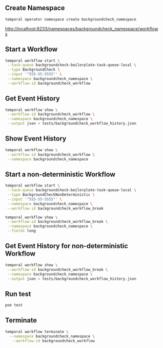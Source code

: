 ## Create Namespace

```bash
temporal operator namespace create backgroundcheck_namespace
```

<http://localhost:8233/namespaces/backgroundcheck_namespace/workflows>

## Start a Workflow

```bash
temporal workflow start \
 --task-queue backgroundcheck-boilerplate-task-queue-local \
 --type BackgroundCheck \
 --input '"555-55-5555"' \
 --namespace backgroundcheck_namespace \
 --workflow-id backgroundcheck_workflow
```

## Get Event History

```bash
temporal workflow show \
 --workflow-id backgroundcheck_workflow \
 --namespace backgroundcheck_namespace \
 --output json > tests/backgroundcheck_workflow_history.json
```

## Show Event History

```bash
temporal workflow show \
 --workflow-id backgroundcheck_workflow \
 --namespace backgroundcheck_namespace
```

## Start a non-deterministic Workflow

```bash
temporal workflow start \
 --task-queue backgroundcheck-boilerplate-task-queue-local \
 --type BackgroundCheckNonDeterministic \
 --input '"555-55-5555"' \
 --namespace backgroundcheck_namespace \
 --workflow-id backgroundcheck_workflow_break
```

```bash
temporal workflow show \
 --workflow-id backgroundcheck_workflow_break \
 --namespace backgroundcheck_namespace \
 --fields long
```


## Get Event History for non-deterministic Workflow

```bash
temporal workflow show \
 --workflow-id backgroundcheck_workflow_break \
 --namespace backgroundcheck_namespace \
 --output json > tests/backgroundcheck_workflow_history.json
```
## Run test

```bash
poe test
```

## Terminate

```bash
temporal workflow terminate \
  --namespace backgroundcheck_namespace \
   --workflow-id backgroundcheck_workflow
```